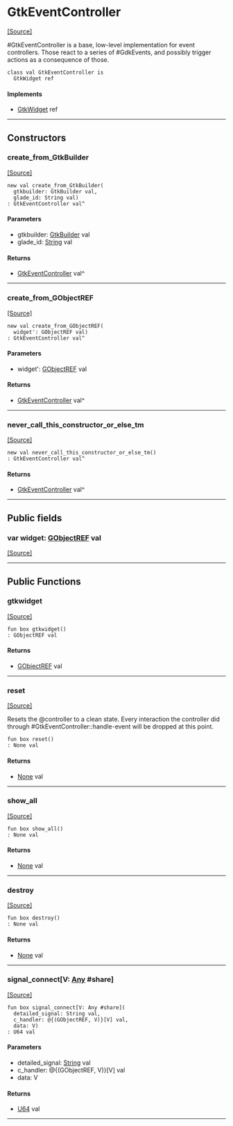 # GtkEventController
<span class="source-link">[[Source]](src/gtk3/GtkEventController.md#L6)</span>

#GtkEventController is a base, low-level implementation for event
controllers. Those react to a series of #GdkEvents, and possibly trigger
actions as a consequence of those.


```pony
class val GtkEventController is
  GtkWidget ref
```

#### Implements

* [GtkWidget](gtk3-GtkWidget.md) ref

---

## Constructors

### create_from_GtkBuilder
<span class="source-link">[[Source]](src/gtk3/GtkEventController.md#L16)</span>


```pony
new val create_from_GtkBuilder(
  gtkbuilder: GtkBuilder val,
  glade_id: String val)
: GtkEventController val^
```
#### Parameters

*   gtkbuilder: [GtkBuilder](gtk3-GtkBuilder.md) val
*   glade_id: [String](builtin-String.md) val

#### Returns

* [GtkEventController](gtk3-GtkEventController.md) val^

---

### create_from_GObjectREF
<span class="source-link">[[Source]](src/gtk3/GtkEventController.md#L19)</span>


```pony
new val create_from_GObjectREF(
  widget': GObjectREF val)
: GtkEventController val^
```
#### Parameters

*   widget': [GObjectREF](minimal-browser-..-gobject-GObjectREF.md) val

#### Returns

* [GtkEventController](gtk3-GtkEventController.md) val^

---

### never_call_this_constructor_or_else_tm
<span class="source-link">[[Source]](src/gtk3/GtkEventController.md#L22)</span>


```pony
new val never_call_this_constructor_or_else_tm()
: GtkEventController val^
```

#### Returns

* [GtkEventController](gtk3-GtkEventController.md) val^

---

## Public fields

### var widget: [GObjectREF](minimal-browser-..-gobject-GObjectREF.md) val
<span class="source-link">[[Source]](src/gtk3/GtkEventController.md#L12)</span>



---

## Public Functions

### gtkwidget
<span class="source-link">[[Source]](src/gtk3/GtkEventController.md#L14)</span>


```pony
fun box gtkwidget()
: GObjectREF val
```

#### Returns

* [GObjectREF](minimal-browser-..-gobject-GObjectREF.md) val

---

### reset
<span class="source-link">[[Source]](src/gtk3/GtkEventController.md#L44)</span>


Resets the @controller to a clean state. Every interaction
the controller did through #GtkEventController::handle-event
will be dropped at this point.


```pony
fun box reset()
: None val
```

#### Returns

* [None](builtin-None.md) val

---

### show_all
<span class="source-link">[[Source]](src/gtk3/GtkWidget.md#L4)</span>


```pony
fun box show_all()
: None val
```

#### Returns

* [None](builtin-None.md) val

---

### destroy
<span class="source-link">[[Source]](src/gtk3/GtkWidget.md#L7)</span>


```pony
fun box destroy()
: None val
```

#### Returns

* [None](builtin-None.md) val

---

### signal_connect\[V: [Any](builtin-Any.md) #share\]
<span class="source-link">[[Source]](src/gtk3/GtkWidget.md#L10)</span>


```pony
fun box signal_connect[V: Any #share](
  detailed_signal: String val,
  c_handler: @{(GObjectREF, V)}[V] val,
  data: V)
: U64 val
```
#### Parameters

*   detailed_signal: [String](builtin-String.md) val
*   c_handler: @{(GObjectREF, V)}[V] val
*   data: V

#### Returns

* [U64](builtin-U64.md) val

---

